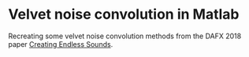# Velvet noise convolution in Matlab

Recreating some velvet noise convolution methods from the DAFX 2018 paper [Creating Endless Sounds](http://research.spa.aalto.fi/publications/papers/dafx18-endless/).
